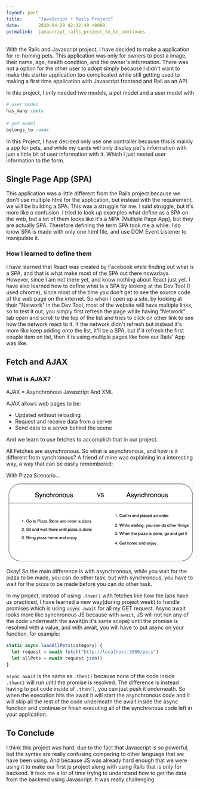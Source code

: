 ```yaml
---
layout: post
title:      "JavaScript + Rails Project"
date:       2020-04-20 02:12:49 +0000
permalink:  javascript_rails_project_to_be_continues
---
```



With the Rails and Javascript project, I have decided to make a application for re-homing pets. This application was only for owners to post a image, their name, age, health condition, and the owner's information. There was not a option for the other user to adopt simply because I didn't want to make this starter application too complicated while still getting used to making a first time application with Javascript frontend and Rail as an API. 

In this project, I only needed two models, a pet model and a user model with
```ruby
# user model
has_many :pets

# pet model
belongs_to :user
```
In this Project, I have decided only use one controller because this is mainly a app for pets, and while my cards will only display pet's information with just a little bit of user information with it. Which I just nested user information to the form.

## Single Page App (SPA)

This application was a little different from the Rails project because we don't use multiple html for the application, but instead with the requirement, we will be building a SPA. This was a struggle for me. I said struggle, but it's more like a confusion. I tried to look up examples what define as a SPA on the web, but a lot of them looks like it's a MPA (Multiple Page App), but they are actually SPA. Therefore defining the term SPA took me a while. I do know SPA is made with only one html file, and use DOM Event Listener to manipulate it. 

### How I learned to define them
I have learned that React was created by Facebook while finding out what is a SPA, and that is what make most of the SPA out there nowadays. However, since I am not there yet, and know nothing about React just yet. I have also learned how to define what is a SPA by looking at the Dev Tool (I used chrome), since most of the time you don't get to see the source code of the web page on the internet. So when I open up a site, by looking at their "Network" in the Dev Tool, most of the website will have multiple links, so to test it out, you simply first refresh the page while having "Network" tab open and scroll to the top of the list and tries to click on other link to see how the network react to it. If the network didn't refresh but instead it's more like keep adding onto the list, it'll be a SPA, but if it refresh the first couple item on list, then it is using multiple pages like how our Rails' App was like. 

## Fetch and AJAX

### What is AJAX? 

AJAX = Asynchronous Javascript And XML

AJAX allows web pages to be:

* Updated without reloading
* Request and receive data from a server
* Send data to a server behind the scene

And we learn to use fetches to accomplish that in our project.

All Fetches are asynchronous. So what is asynchronous, and how is it different from synchronous? 
A friend of mine was explaining in a interesting way, a way that can be easily remembered: 

With Pizza Scenario...

![](img/Async&Sync.png)

Okay! So the main difference is with asynchronous, while you wait for the pizza to be made, you can do other task, but with synchronous, you have to wait for the pizza to be made before you can do other task.


In my project, instead of using `.then()` with fetches like how the labs have us practiced, I have learned a new way(during project week) to handle promises which is using `async await` for all my GET request. Async await looks more like synchronous JS because with `await`, JS will not run any of the code underneath the await(in it's same scope) until the promise is resolved with a value, and with await, you will have to put async on your function, for example:

```javascript
static async loadAllPets(category) {
  let request = await fetch("http://localhost:3000/pets")
  let allPets = await request.json()
}
```
`async await` is the same as `.then()` because none of the code inside `.then()` will run until the promise is resolved. The difference is instead having to put code inside of `.then()`, you can just push it underneath. So when the execution hits the await it will start the asynchronous code and it will skip all the rest of the code underneath the await inside the async function and continue or finish executing all of the synchronous code left in your application.

## To Conclude
I think this project was hard, due to the fact that Javascript is so powerful, but the syntax are really confusing comparing to other language that we have been using. And because JS was already hard enough that we were using it to make our first js project along with using Rails that is only for backend. It took me a lot of time trying to understand how to get the data from the backend using Javascript. It was really challenging.  
 
